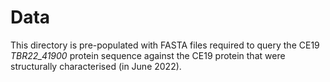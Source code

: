 # Data

This directory is pre-populated with FASTA files required to query the CE19 _TBR22\_41900_ protein sequence against the CE19 protein that were structurally characterised (in June 2022).

